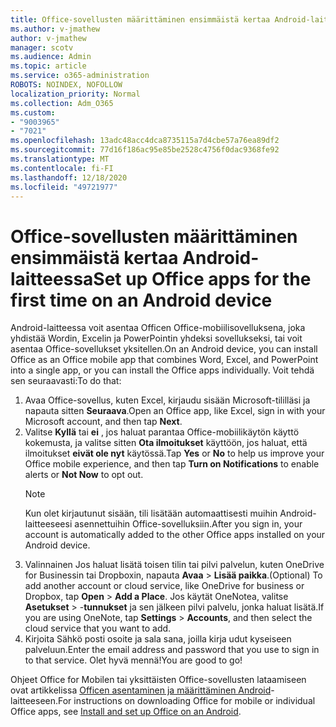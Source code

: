 ```yaml
---
title: Office-sovellusten määrittäminen ensimmäistä kertaa Android-laitteessa
ms.author: v-jmathew
author: v-jmathew
manager: scotv
ms.audience: Admin
ms.topic: article
ms.service: o365-administration
ROBOTS: NOINDEX, NOFOLLOW
localization_priority: Normal
ms.collection: Adm_O365
ms.custom:
- "9003965"
- "7021"
ms.openlocfilehash: 13adc48acc4dca8735115a7d4cbe57a76ea89df2
ms.sourcegitcommit: 77d16f186ac95e85be2528c4756f0dac9368fe92
ms.translationtype: MT
ms.contentlocale: fi-FI
ms.lasthandoff: 12/18/2020
ms.locfileid: "49721977"
---
```

# <a name="set-up-office-apps-for-the-first-time-on-an-android-device"></a><span data-ttu-id="303c5-102">Office-sovellusten määrittäminen ensimmäistä kertaa Android-laitteessa</span><span class="sxs-lookup"><span data-stu-id="303c5-102">Set up Office apps for the first time on an Android device</span></span>

<span data-ttu-id="303c5-103">Android-laitteessa voit asentaa Officen Office-mobiilisovelluksena, joka yhdistää Wordin, Excelin ja PowerPointin yhdeksi sovellukseksi, tai voit asentaa Office-sovellukset yksitellen.</span><span class="sxs-lookup"><span data-stu-id="303c5-103">On an Android device, you can install Office as an Office mobile app that combines Word, Excel, and PowerPoint into a single app, or you can install the Office apps individually.</span></span> <span data-ttu-id="303c5-104">Voit tehdä sen seuraavasti:</span><span class="sxs-lookup"><span data-stu-id="303c5-104">To do that:</span></span>

1. <span data-ttu-id="303c5-105">Avaa Office-sovellus, kuten Excel, kirjaudu sisään Microsoft-tililläsi ja napauta sitten **Seuraava**.</span><span class="sxs-lookup"><span data-stu-id="303c5-105">Open an Office app, like Excel, sign in with your Microsoft account, and then tap **Next**.</span></span>
2. <span data-ttu-id="303c5-106">Valitse **Kyllä** tai **ei** , jos haluat parantaa Office-mobiilikäytön käyttö kokemusta, ja valitse sitten **Ota ilmoitukset** käyttöön, jos haluat, että ilmoitukset **eivät ole nyt** käytössä.</span><span class="sxs-lookup"><span data-stu-id="303c5-106">Tap **Yes** or **No** to help us improve your Office mobile experience, and then tap **Turn on Notifications** to enable alerts or **Not Now** to opt out.</span></span>
    > [!NOTE]
    > <span data-ttu-id="303c5-107">Kun olet kirjautunut sisään, tili lisätään automaattisesti muihin Android-laitteeseesi asennettuihin Office-sovelluksiin.</span><span class="sxs-lookup"><span data-stu-id="303c5-107">After you sign in, your account is automatically added to the other Office apps installed on your Android device.</span></span>
3. <span data-ttu-id="303c5-108">Valinnainen Jos haluat lisätä toisen tilin tai pilvi palvelun, kuten OneDrive for Businessin tai Dropboxin, napauta **Avaa**  >  **Lisää paikka**.</span><span class="sxs-lookup"><span data-stu-id="303c5-108">(Optional) To add another account or cloud service, like OneDrive for business or Dropbox, tap **Open** > **Add a Place**.</span></span> <span data-ttu-id="303c5-109">Jos käytät OneNotea, valitse **Asetukset**  >  -**tunnukset** ja sen jälkeen pilvi palvelu, jonka haluat lisätä.</span><span class="sxs-lookup"><span data-stu-id="303c5-109">If you are using OneNote, tap **Settings** > **Accounts**, and then select the cloud service that you want to add.</span></span>
4. <span data-ttu-id="303c5-110">Kirjoita Sähkö posti osoite ja sala sana, joilla kirja udut kyseiseen palveluun.</span><span class="sxs-lookup"><span data-stu-id="303c5-110">Enter the email address and password that you use to sign in to that service.</span></span> <span data-ttu-id="303c5-111">Olet hyvä mennä!</span><span class="sxs-lookup"><span data-stu-id="303c5-111">You are good to go!</span></span>

<span data-ttu-id="303c5-112">Ohjeet Office for Mobilen tai yksittäisten Office-sovellusten lataamiseen ovat artikkelissa [Officen asentaminen ja määrittäminen Android](https://go.microsoft.com/fwlink/?linkid=2135287)-laitteeseen.</span><span class="sxs-lookup"><span data-stu-id="303c5-112">For instructions on downloading Office for mobile or individual Office apps, see [Install and set up Office on an Android](https://go.microsoft.com/fwlink/?linkid=2135287).</span></span>
